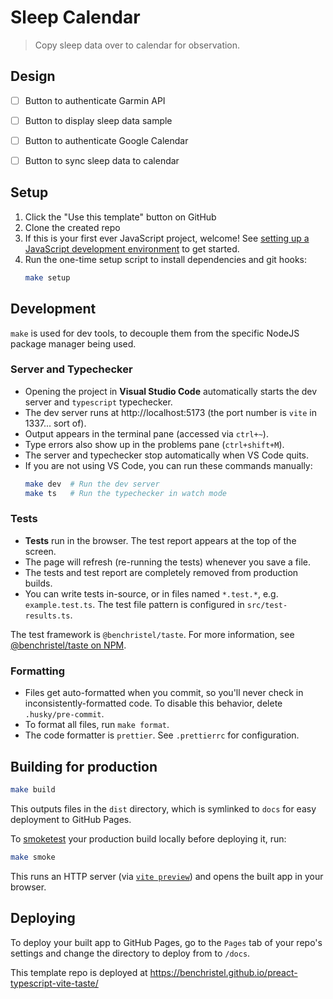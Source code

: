 # Sleep Calendar
> Copy sleep data over to calendar for observation.

## Design

- [ ] Button to authenticate Garmin API
- [ ] Button to display sleep data sample
- [ ] Button to authenticate Google Calendar
- [ ] Button to sync sleep data to calendar


## Setup

1. Click the "Use this template" button on GitHub
2. Clone the created repo
3. If this is your first ever JavaScript project, welcome! See [setting up a JavaScript development environment](https://gist.github.com/benchristel/ede6615bf1c6cf91fd5cda70f02f57d7) to get started.
4. Run the one-time setup script to install dependencies and git hooks:
   ```sh
   make setup
   ```

## Development

`make` is used for dev tools, to decouple them from the specific NodeJS
package manager being used.

### Server and Typechecker

- Opening the project in **Visual Studio Code** automatically starts the dev server and `typescript` typechecker.
- The dev server runs at http://localhost:5173 (the port number is `vite` in 1337... sort of).
- Output appears in the terminal pane (accessed via `ctrl+~`).
- Type errors also show up in the problems pane (`ctrl+shift+M`).
- The server and typechecker stop automatically when VS Code quits.
- If you are not using VS Code, you can run these commands manually:
  ```sh
  make dev  # Run the dev server
  make ts   # Run the typechecker in watch mode
  ```

### Tests

- **Tests** run in the browser. The test report appears at the top of the screen.
- The page will refresh (re-running the tests) whenever you save a file.
- The tests and test report are completely removed from production builds.
- You can write tests in-source, or in files named `*.test.*`, e.g. `example.test.ts`. The test file pattern is configured in `src/test-results.ts`.

The test framework is `@benchristel/taste`. For more information, see [@benchristel/taste on NPM](https://www.npmjs.com/package/@benchristel/taste).

### Formatting

- Files get auto-formatted when you commit, so you'll never check in inconsistently-formatted code. To disable this behavior, delete `.husky/pre-commit`.
- To format all files, run `make format`.
- The code formatter is `prettier`. See `.prettierrc` for configuration.

## Building for production

```sh
make build
```

This outputs files in the `dist` directory, which is symlinked to `docs`
for easy deployment to GitHub Pages.

To [smoketest](<https://en.wikipedia.org/wiki/Smoke_testing_(electrical)>) your production build locally before deploying it, run:

```sh
make smoke
```

This runs an HTTP server (via [`vite preview`](https://vitejs.dev/guide/cli.html#vite-preview)) and opens the built app in your browser.

## Deploying

To deploy your built app to GitHub Pages, go to the `Pages` tab of your repo's settings and change the directory to deploy from to `/docs`.

This template repo is deployed at https://benchristel.github.io/preact-typescript-vite-taste/
